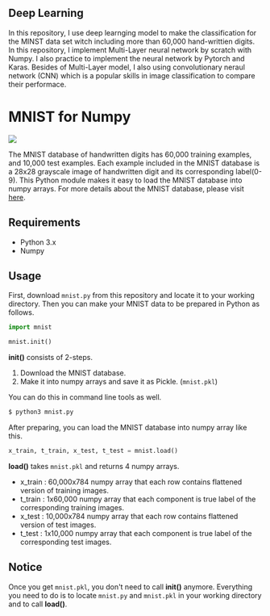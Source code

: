 ## Deep Learning 

In this repository, I use deep learnging model to make the classification for the MINST data set witch including more than 60,000 hand-writtien digits.
In this repository, I implement Multi-Layer neural network by scratch with Numpy. I also practice to implement the neural network by Pytorch and Karas. Besides of Multi-Layer model, I also using convolutionary neraul network (CNN) which is a popular skills in image classification to compare their performace.






# MNIST for Numpy

![](mnist_image.png)

The MNIST database of handwritten digits has 60,000 training examples, and 10,000 test examples.
Each example included in the MNIST database is a 28x28 grayscale image of handwritten digit and its corresponding label(0-9).
This Python module makes it easy to load the MNIST database into numpy arrays.
For more details about the MNIST database, please visit [here](http://yann.lecun.com/exdb/mnist/index.html).

## Requirements

- Python 3.x
- Numpy

## Usage

First, download `mnist.py` from this repository and locate it to your working directory.
Then you can make your MNIST data to be prepared in Python as follows.

```python
import mnist

mnist.init()
```

**init()** consists of 2-steps.

1. Download the MNIST database.
2. Make it into numpy arrays and save it as Pickle. (`mnist.pkl`)

You can do this in command line tools as well.

```sh
$ python3 mnist.py
```

After preparing, you can load the MNIST database into numpy array like this.

```python
x_train, t_train, x_test, t_test = mnist.load()
```

**load()** takes `mnist.pkl` and returns 4 numpy arrays.

- x_train : 60,000x784 numpy array that each row contains flattened version of training images.
- t_train : 1x60,000 numpy array that each component is true label of the corresponding training images.
- x_test : 10,000x784 numpy array that each row contains flattened version of test images.
- t_test : 1x10,000 numpy array that each component is true label of the corresponding test images.

## Notice

Once you get `mnist.pkl`, you don't need to call **init()** anymore. Everything you need to do is to locate `mnist.py` and `mnist.pkl` in your working directory and to call **load()**.


